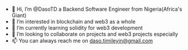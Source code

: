 - 👋 Hi, I’m @DasoTD a Backend Software Engineer from Nigeria(Africa's Giant)
- 👀 I’m interested in blockchain and web3 as a whole 
- 🌱 I’m currently learning solidity for web3 development
- 💞️ I’m looking to collaborate on projects and web3 projects especially 
- 📫 You can always reach me on daso.timileyin@gmail.com

<!---
DasoTD/DasoTD is a ✨ special ✨ repository because its `README.md` (this file) appears on your GitHub profile.
You can click the Preview link to take a look at your changes.
--->
